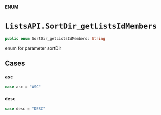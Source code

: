 **ENUM**

# `ListsAPI.SortDir_getListsIdMembers`

```swift
public enum SortDir_getListsIdMembers: String
```

enum for parameter sortDir

## Cases
### `asc`

```swift
case asc = "ASC"
```

### `desc`

```swift
case desc = "DESC"
```
